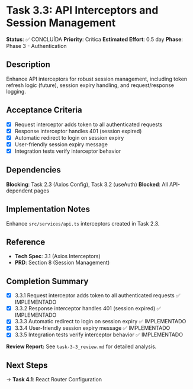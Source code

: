# Task 3.3: API Interceptors and Session Management

**Status**: ✅ CONCLUÍDA
**Priority**: Crítica
**Estimated Effort**: 0.5 day
**Phase**: Phase 3 - Authentication

## Description
Enhance API interceptors for robust session management, including token refresh logic (future), session expiry handling, and request/response logging.

## Acceptance Criteria
- [x] Request interceptor adds token to all authenticated requests
- [x] Response interceptor handles 401 (session expired)
- [x] Automatic redirect to login on session expiry
- [x] User-friendly session expiry message
- [x] Integration tests verify interceptor behavior

## Dependencies
**Blocking**: Task 2.3 (Axios Config), Task 3.2 (useAuth)
**Blocked**: All API-dependent pages

## Implementation Notes
Enhance `src/services/api.ts` interceptors created in Task 2.3.

## Reference
- **Tech Spec**: 3.1 (Axios Interceptors)
- **PRD**: Section 8 (Session Management)

## Completion Summary
- [x] 3.3.1 Request interceptor adds token to all authenticated requests ✅ IMPLEMENTADO
- [x] 3.3.2 Response interceptor handles 401 (session expired) ✅ IMPLEMENTADO
- [x] 3.3.3 Automatic redirect to login on session expiry ✅ IMPLEMENTADO
- [x] 3.3.4 User-friendly session expiry message ✅ IMPLEMENTADO
- [x] 3.3.5 Integration tests verify interceptor behavior ✅ IMPLEMENTADO

**Review Report:** See `task-3-3_review.md` for detailed analysis.

## Next Steps
→ **Task 4.1**: React Router Configuration
